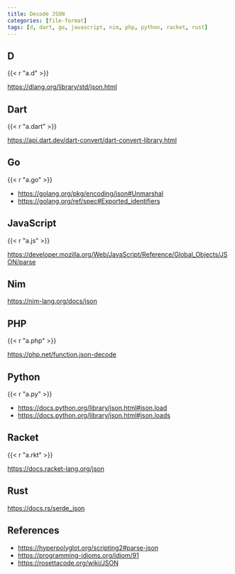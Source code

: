 ```yaml
---
title: Decode JSON
categories: [file-format]
tags: [d, dart, go, javascript, nim, php, python, racket, rust]
---
```


## D

{{< r "a.d" >}}

<https://dlang.org/library/std/json.html>

## Dart

{{< r "a.dart" >}}

<https://api.dart.dev/dart-convert/dart-convert-library.html>

## Go

{{< r "a.go" >}}

- <https://golang.org/pkg/encoding/json#Unmarshal>
- <https://golang.org/ref/spec#Exported_identifiers>

## JavaScript

{{< r "a.js" >}}

<https://developer.mozilla.org/Web/JavaScript/Reference/Global_Objects/JSON/parse>

## Nim

<https://nim-lang.org/docs/json>

## PHP

{{< r "a.php" >}}

<https://php.net/function.json-decode>

## Python

{{< r "a.py" >}}

- <https://docs.python.org/library/json.html#json.load>
- <https://docs.python.org/library/json.html#json.loads>

## Racket

{{< r "a.rkt" >}}

<https://docs.racket-lang.org/json>

## Rust

<https://docs.rs/serde_json>

## References

- <https://hyperpolyglot.org/scripting2#parse-json>
- <https://programming-idioms.org/idiom/91>
- <https://rosettacode.org/wiki/JSON>
